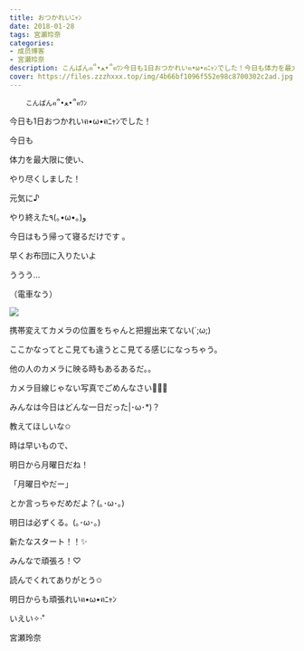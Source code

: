 ```yaml
---
title: おつかれいﾆｬﾝ
date: 2018-01-28
tags: 宮瀬玲奈
categories: 
- 成员博客
- 宮瀬玲奈
description: こんばんฅ՞•ﻌ•՞ฅﾜﾝ今日も1日おつかれいฅ•ω•ฅﾆｬﾝでした！今日も体力を最大限に使い、やり尽くしました！元気に♪やり終えた٩(｡•ω•｡)و今日はも...
cover: https://files.zzzhxxx.top/img/4b66bf1096f552e98c8700302c2ad.jpg 
---
```


        こんばんฅ՞•ﻌ•՞ฅﾜﾝ



今日も1日おつかれいฅ•ω•ฅﾆｬﾝでした！







今日も

体力を最大限に使い、

やり尽くしました！





元気に♪

やり終えた٩(｡•ω•｡)و








今日はもう帰って寝るだけです 。






早くお布団に入りたいよ




ううう...







（電車なう）














![](https://files.zzzhxxx.top/img/4b66bf1096f552e98c8700302c2ad.jpg)






携帯変えてカメラの位置をちゃんと把握出来てない(´;ω;)


ここかなってとこ見ても違うとこ見てる感じになっちゃう。


他の人のカメラに映る時もあるあるだ。。




カメラ目線じゃない写真でごめんなさい🙇‍♀️💦











みんなは今日はどんな一日だった|･ω･*)？





教えてほしいな✩










時は早いもので、



明日から月曜日だね！





「月曜日やだー」

とか言っちゃだめだよ？(｡･ω･｡)




明日は必ずくる。(｡･ω･｡)







新たなスタート！！✨


みんなで頑張ろ！♡







読んでくれてありがとう✩


明日からも頑張れいฅ•ω•ฅﾆｬﾝ



いえい✧‧˚


宮瀬玲奈


